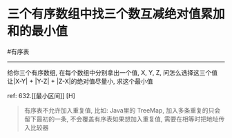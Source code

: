 # 三个有序数组中找三个数互减绝对值累加和的最小值

#有序表 

---

给你三个有序数组, 在每个数组中分别拿出一个值, X, Y, Z, 问怎么选择这三个值让|X-Y| + |Y-Z| + |Z-X|的绝对值尽量小, 求这个最小值

ref: 632.[[最小区间]]  [H]  

>有序表不允许加入重复值, 比如: Java里的 TreeMap, 加入多条重复的只会留下最初的一条, 不会覆盖有序表如果想加入重复值, 需要在相等时把地址传入比较器

